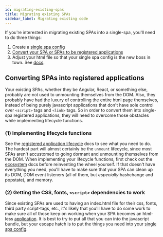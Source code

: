 ```yaml
---
id: migrating-existing-spas
title: Migrating existing SPAs
sidebar_label: Migrating existing code
---
```


If you're interested in migrating existing SPAs into a single-spa, you'll
need to do three things:

1. Create a [single spa config](configuration.md)
1. [Convert your SPA or SPAs to be registered applications](#converting-spas-into-registered-applications)
1. Adjust your html file so that your single spa config is the new boss in town.
   See [docs](configuration#indexhtml-file).

## Converting SPAs into registered applications
Your existing SPAs, whether they be Angular, React, or something else, probably are
not used to unmounting themselves from the DOM. Also, they probably have had the luxury
of controlling the entire html page themselves, instead of being purely javascript applications
that don't have sole control over `<script>` tags and `<link>` tags. So in order to convert them
into single-spa registered applications, they will need to overcome those obstacles while implementing
lifecycle functions.

### (1) Implementing lifecycle functions
See the [registered application lifecycle](building-applications.md#registered-application-lifecycle) docs to see what you need to do.
The hardest part will almost certainly be the `unmount` lifecycle, since most SPAs aren't accustomed
to going dormant and unmounting themselves from the DOM. When implementing your lifecycle functions, first check out the [ecosystem](ecosystem.md)
docs before reinventing the wheel yourself. If that doesn't have everything you need, you'll have to make sure that your
SPA can clean up its DOM, DOM event listeners (all of them, but *especially* hashchange and popstate),
and memory.

### (2) Getting the CSS, fonts, `<script>` dependencies to work
Since existing SPAs are used to having an index.html file for their css, fonts,
third party script-tags, etc., it's likely that you'll have to do some work
to make sure all of those keep on working when your SPA becomes an html-less [
application](building-applications.md). It is best to try to put all that
you can into the javascript bundle, but your escape hatch is to put the things
you need into your [single spa config](configuration).
